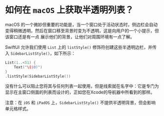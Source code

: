 如何在 `macOS` 上获取半透明列表？
===

macOS 的一个微妙但重要的功能是，当一个窗口处于活动状态时，侧边栏会自动变得稍微透明，然后在窗口移至背景时变为不透明，这是向用户的一个小提示，但该窗口还是有一点 展示他们的背景，让他们对周围环境有一点了解。

SwiftUI 允许我们使用 `List` 上的 `listStyle()` 修饰符创建这些半透明边栏，并传入 `SidebarListStyle()`，如下所示：

```swift
List(1..<51) {
    Text("\($0)")
}
.listStyle(SidebarListStyle())
```

没有什么可以阻止您将其与任何列表一起使用，但是线索就在名字中：它是专门为显示在主窗口侧面的列表而设计的，正如您在Xcode的导航器中所看到的那样。

注意：在 `iOS` 和 `iPadOS` 上，`SidebarListStyle()` 不提供半透明背景，但会影响单元格样式。
